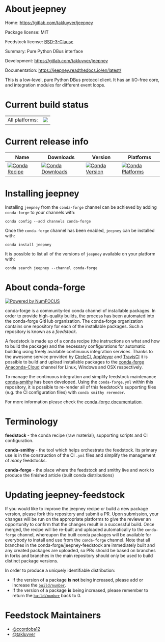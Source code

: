 About jeepney
=============

Home: https://gitlab.com/takluyver/jeepney

Package license: MIT

Feedstock license: [BSD-3-Clause](https://github.com/conda-forge/jeepney-feedstock/blob/master/LICENSE.txt)

Summary: Pure Python DBus interface

Development: https://gitlab.com/takluyver/jeepney

Documentation: https://jeepney.readthedocs.io/en/latest/

This is a low-level, pure Python DBus protocol client. It has
an I/O-free core, and integration modules for different event
loops.


Current build status
====================


<table><tr><td>All platforms:</td>
    <td>
      <a href="https://dev.azure.com/conda-forge/feedstock-builds/_build/latest?definitionId=3962&branchName=master">
        <img src="https://dev.azure.com/conda-forge/feedstock-builds/_apis/build/status/jeepney-feedstock?branchName=master">
      </a>
    </td>
  </tr>
</table>

Current release info
====================

| Name | Downloads | Version | Platforms |
| --- | --- | --- | --- |
| [![Conda Recipe](https://img.shields.io/badge/recipe-jeepney-green.svg)](https://anaconda.org/conda-forge/jeepney) | [![Conda Downloads](https://img.shields.io/conda/dn/conda-forge/jeepney.svg)](https://anaconda.org/conda-forge/jeepney) | [![Conda Version](https://img.shields.io/conda/vn/conda-forge/jeepney.svg)](https://anaconda.org/conda-forge/jeepney) | [![Conda Platforms](https://img.shields.io/conda/pn/conda-forge/jeepney.svg)](https://anaconda.org/conda-forge/jeepney) |

Installing jeepney
==================

Installing `jeepney` from the `conda-forge` channel can be achieved by adding `conda-forge` to your channels with:

```
conda config --add channels conda-forge
```

Once the `conda-forge` channel has been enabled, `jeepney` can be installed with:

```
conda install jeepney
```

It is possible to list all of the versions of `jeepney` available on your platform with:

```
conda search jeepney --channel conda-forge
```


About conda-forge
=================

[![Powered by NumFOCUS](https://img.shields.io/badge/powered%20by-NumFOCUS-orange.svg?style=flat&colorA=E1523D&colorB=007D8A)](http://numfocus.org)

conda-forge is a community-led conda channel of installable packages.
In order to provide high-quality builds, the process has been automated into the
conda-forge GitHub organization. The conda-forge organization contains one repository
for each of the installable packages. Such a repository is known as a *feedstock*.

A feedstock is made up of a conda recipe (the instructions on what and how to build
the package) and the necessary configurations for automatic building using freely
available continuous integration services. Thanks to the awesome service provided by
[CircleCI](https://circleci.com/), [AppVeyor](https://www.appveyor.com/)
and [TravisCI](https://travis-ci.com/) it is possible to build and upload installable
packages to the [conda-forge](https://anaconda.org/conda-forge)
[Anaconda-Cloud](https://anaconda.org/) channel for Linux, Windows and OSX respectively.

To manage the continuous integration and simplify feedstock maintenance
[conda-smithy](https://github.com/conda-forge/conda-smithy) has been developed.
Using the ``conda-forge.yml`` within this repository, it is possible to re-render all of
this feedstock's supporting files (e.g. the CI configuration files) with ``conda smithy rerender``.

For more information please check the [conda-forge documentation](https://conda-forge.org/docs/).

Terminology
===========

**feedstock** - the conda recipe (raw material), supporting scripts and CI configuration.

**conda-smithy** - the tool which helps orchestrate the feedstock.
                   Its primary use is in the construction of the CI ``.yml`` files
                   and simplify the management of *many* feedstocks.

**conda-forge** - the place where the feedstock and smithy live and work to
                  produce the finished article (built conda distributions)


Updating jeepney-feedstock
==========================

If you would like to improve the jeepney recipe or build a new
package version, please fork this repository and submit a PR. Upon submission,
your changes will be run on the appropriate platforms to give the reviewer an
opportunity to confirm that the changes result in a successful build. Once
merged, the recipe will be re-built and uploaded automatically to the
`conda-forge` channel, whereupon the built conda packages will be available for
everybody to install and use from the `conda-forge` channel.
Note that all branches in the conda-forge/jeepney-feedstock are
immediately built and any created packages are uploaded, so PRs should be based
on branches in forks and branches in the main repository should only be used to
build distinct package versions.

In order to produce a uniquely identifiable distribution:
 * If the version of a package **is not** being increased, please add or increase
   the [``build/number``](https://conda.io/docs/user-guide/tasks/build-packages/define-metadata.html#build-number-and-string).
 * If the version of a package **is** being increased, please remember to return
   the [``build/number``](https://conda.io/docs/user-guide/tasks/build-packages/define-metadata.html#build-number-and-string)
   back to 0.

Feedstock Maintainers
=====================

* [@ccordoba12](https://github.com/ccordoba12/)
* [@takluyver](https://github.com/takluyver/)

